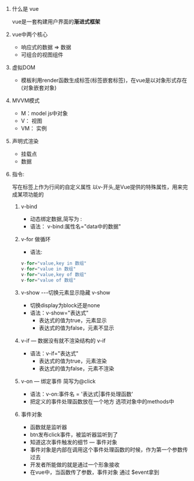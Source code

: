 1. 什么是  vue

    vue是一套构建用户界面的**渐进式框架**

2. vue中两个核心

    - 响应式的数据 => 数据
    - 可组合的视图组件

3. 虚拟DOM 

    - 模板利用render函数生成标签(标签嵌套标签)，在vue是以对象形式存在(对象嵌套对象)

4. MVVM模式

    - M：model  js中对象
    - V： 视图
    - VM： 实例

5. 声明式渲染

    - 挂载点
    - 数据

6. 指令:

    写在标签上作为行间的自定义属性 以v-开头,是Vue提供的特殊属性，用来完成某项功能的

    1. v-bind

       - 动态绑定数据,简写为   :    
       - 语法： v-bind:属性名="data中的数据"

    2. v-for 做循环

       - 语法:

       ```javascript
       v-for="value,key in 数组"
       v-for="value in 数组"
       v-for="value,key of 数组"
       v-for="value of 数组"
       ```

    3. v-show  ---切换元素显示隐藏 v-show

       - 切换display为block还是none
       - 语法：v-show="表达式"
         - 表达式的值为true，元素显示
         - 表达式的值为false，元素不显示

    4. v-if — 数据没有就不渲染结构的 v-if

       - 语法：v-if="表达式"
         - 表达式的值为true，元素渲染
         - 表达式的值为false，元素不渲染

    5. v-on — 绑定事件     简写为@click

       - 语法：v-on:事件名 = '表达式|事件处理函数'
       - 把定义的事件处理函数放在一个地方 选项对象中的methods中

    6. 事件对象

       - 函数就是监听器
       - btn发布click事件，被监听器监听到了
       - 知道这次事件触发的细节   —  事件对象
       - 事件对象是内部在调用这个事件处理函数的时候，作为第一个参数传过去
       - 开发者所能做的就是通过一个形象接收
       - 在vue中，当函数传了参数，事件对象 通过 $event拿到